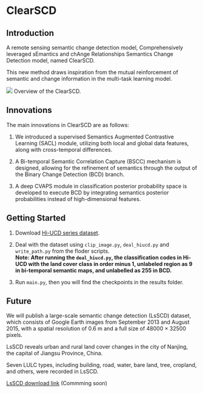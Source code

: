 # ClearSCD

## Introduction
A remote sensing semantic change detection model, Comprehensively leveraged sEmantics and chAnge Relationships Semantics Change Detection model, named ClearSCD.

This new method draws inspiration from the mutual reinforcement of semantic and change information in the multi-task learning model. 

![](figs/ClearSCD.png)
Overview of the ClearSCD.

## Innovations
The main innovations in ClearSCD are as follows:

1. We introduced a supervised Semantics Augmented Contrastive Learning (SACL) module, utilizing both local and global data features, along with cross-temporal differences. 

2. A Bi-temporal Semantic Correlation Capture (BSCC) mechanism is designed, allowing for the refinement of semantics through the output of the Binary Change Detection (BCD) branch.

3. A deep CVAPS module in classification posterior probability space is developed to execute BCD by integrating semantics posterior probabilities instead of high-dimensional features.


## Getting Started
1. Download [Hi-UCD series dataset](https://github.com/Daisy-7/Hi-UCD-S).
   
2. Deal with the dataset using `clip_image.py`, `deal_hiucd.py` and `write_path.py` from the floder scripts.<br>
   **Note: After running the `deal_hiucd.py`,  the classification codes in Hi-UCD with the land cover class in order minus 1, unlabeled region as 9 in bi-temporal semantic maps, and unlabelled as 255 in BCD.**
   
3. Run `main.py`, then you will find the checkpoints in the results folder.

## Future
We will publish a large-scale semantic change detection (LsSCD) dataset, which consists of Google Earth images from September 2013 and August 2015, with a spatial resolution of 0.6 m and a full size of 48000 × 32500 pixels.

LsSCD reveals urban and rural land cover changes in the city of Nanjing, the capital of Jiangsu Province, China. 

Seven LULC types, including building, road, water, bare land, tree, cropland, and others, were recorded in LsSCD.

[LsSCD download link](http://www.chen-lab.club/?page_id=11432) (Commming soon)
